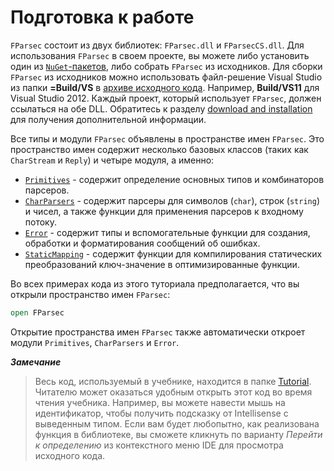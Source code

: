 # Подготовка к работе

`FParsec` состоит из двух библиотек: `FParsec.dll` и `FParsecCS.dll`. Для использования `FParsec` в своем проекте, вы можете либо установить один из [`NuGet`-пакетов][nuget-packages], либо собрать `FParsec` из исходников.
Для сборки `FParsec` из исходников можно использовать файл-решение Visual Studio из папки __=Build/VS__ в [архиве исходного кода](https://github.com/stephan-tolksdorf/fparsec/archive/master.zip). Например, __Build/VS11__ для Visual Studio 2012.
Каждый проект, который использует `FParsec`, должен ссылаться на обе DLL. Обратитесь к разделу [download and installation](http://www.quanttec.com/fparsec/download-and-installation.html) для получения дополнительной информации.

Все типы и модули `FParsec` объявлены в пространстве имен `FParsec`. Это пространство имен содержит несколько базовых классов (таких как `CharStream` и `Reply`) и четыре модуля, а именно:

* [`Primitives`](http://www.quanttec.com/fparsec/reference/primitives.html) - содержит определение основных типов и комбинаторов парсеров.
* [`CharParsers`](http://www.quanttec.com/fparsec/reference/charparsers.html) - содержит парсеры для символов (`char`), строк (`string`) и чисел, а также функции для применения парсеров к входному потоку.
* [`Error`](http://www.quanttec.com/fparsec/reference/primitives.html#members.Error) - содержит типы и вспомогательные функции для создания, обработки и форматирования сообщений об ошибках.
* [`StaticMapping`](http://www.quanttec.com/fparsec/reference/staticmapping.html) - содержит функции для компилирования статических преобразований ключ-значение в оптимизированные функции.


Во всех примерах кода из этого туториала предполагается, что вы открыли пространство имен `FParsec`:

``` fsharp
open FParsec
```

Открытие пространства имен `FParsec` также автоматически откроет модули `Primitives`, `CharParsers` и `Error`.

**_Замечание_**

> Весь код, используемый в учебнике, находится в папке [Tutorial](https://github.com/stephan-tolksdorf/fparsec/tree/master/Samples/Tutorial). Читателю может оказаться удобным открыть этот код во время чтения учебника.
> Например, вы можете навести мышь на идентификатор, чтобы получить подсказку от Intellisense с выведенным типом. Если вам будет любопытно, как реализована функция в библиотеке, вы сможете кликнуть по варианту _Перейти к определению_ из контекстного меню IDE для просмотра исходного кода.

[nuget-packages]: http://www.quanttec.com/fparsec/download-and-installation.html#nuget-packages
